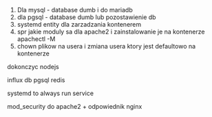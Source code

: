 1. Dla mysql - database dumb i do mariadb
2. dla pgsql - database dumb lub pozostawienie db
3. systemd entity dla zarzadzania kontenerem
6. spr jakie moduly sa dla apache2 i zainstalowanie je na kontenerze apachectl -M
7. chown plikow na usera i zmiana usera ktory jest defaultowo na kontenerze

dokonczyc nodejs

influx db
pgsql
redis

systemd to always run service

mod_security do apache2 + odpowiednik nginx
